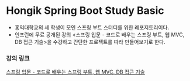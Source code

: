 # Hongik Spring Boot Study Basic
- 홍익대학교의 세 학생이 모인 스프링 부트 스터디를 위한 레포지토리이다. 
- 인프런에 무료 공개된 강의 <스프링 입문 - 코드로 배우는 스프링 부트, 웹 MVC, DB 접근 기술>을 수강하고 간단한 프로젝트를 따라 만들어보기로 한다.

### 강의 링크
[스프링 입문 - 코드로 배우는 스프링 부트, 웹 MVC, DB 접근 기술](https://www.inflearn.com/course/%EC%8A%A4%ED%94%84%EB%A7%81-%EC%9E%85%EB%AC%B8-%EC%8A%A4%ED%94%84%EB%A7%81%EB%B6%80%ED%8A%B8)
